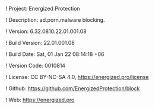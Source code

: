 ! Project: Energized Protection

! Description: ad.porn.malware blocking.

! Version: 6.32.0810.22.01.001.08

! Build Version: 22.01.001.08

! Build Date: Sat, 01 Jan 22 08:14:18 +06

! Version Code: 0010814

! License: CC BY-NC-SA 4.0, https://energized.pro/license

! Github: https://github.com/EnergizedProtection/block

! Web: https://energized.pro
